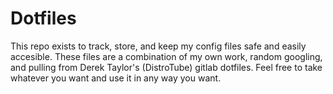 # Dotfiles

This repo exists to track, store, and keep my config files safe and easily accesible. These files are a combination of my own work, random googling, and pulling from Derek Taylor's (DistroTube) gitlab dotfiles. Feel free to take whatever you want and use it in any way you want.
